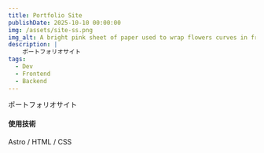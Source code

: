 ```yaml
---
title: Portfolio Site
publishDate: 2025-10-10 00:00:00
img: /assets/site-ss.png
img_alt: A bright pink sheet of paper used to wrap flowers curves in front of rich blue background
description: |
    ポートフォリオサイト
tags:
  - Dev
  - Frontend
  - Backend
---
```


ポートフォリオサイト

#### 使用技術
Astro / HTML / CSS
